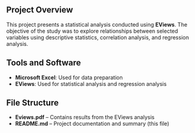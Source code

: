 ## Project Overview

This project presents a statistical analysis conducted using **EViews**. The objective of the study was to explore relationships between selected variables using descriptive statistics, correlation analysis, and regression analysis.

## Tools and Software

- **Microsoft Excel**: Used for data preparation  
- **EViews**: Used for statistical analysis and regression analysis  

## File Structure

- **Eviews.pdf** – Contains results from the EViews analysis  
- **README.md** – Project documentation and summary (this file)
